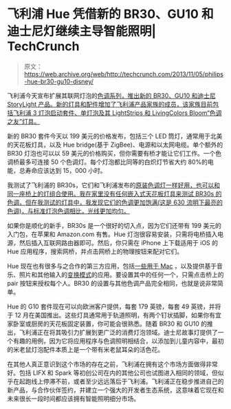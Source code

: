 # 飞利浦 Hue 凭借新的 BR30、GU10 和迪士尼灯继续主导智能照明| TechCrunch

> 原文：<https://web.archive.org/web/http://techcrunch.com/2013/11/05/philips-hue-br30-gu10-disney/>

飞利浦今天宣布扩展其联网灯泡的[色调系列，推出新的 BR30、GU10 和迪士尼 StoryLight 产品。新的灯具和配件增加了飞利浦产品家族的成员，该家族目前包括飞利浦 3 灯泡启动套件、单灯泡及其 LightStrips 和 LivingColors Bloom“色调之友”灯具。](https://web.archive.org/web/20230316043547/https://www.meethue.com/en-CA)

新的 BR30 套件今天以 199 美元的价格发布，包括三个 LED 筒灯，通常用于北美的天花板灯具，以及 Hue bridge(基于 ZigBee)、电源和以太网电缆。单个额外的 BR30 灯泡也可以以 59 美元的价格购买，但你需要有桥才能让它们工作。一个色调桥最多可连接 50 个色调灯。每个灯泡都比同等的白炽灯节省大约 80%的电能，总寿命应该达到 15，000 小时。

我测试了飞利浦的 BR30s，它们和飞利浦发布的[原装色调灯一样好用，也可以和同一座桥上的灯组合使用。我在家里没有任何嵌入式天花板灯具来测试 BR30s 的色调，但在我测试的灯具中，我发现它们的色调更加饱满(这是 630 流明下最亮的色调)，与标准灯泡色调相比，光线更加均匀。](https://web.archive.org/web/20230316043547/https://techcrunch.com/2012/12/02/gift-guide-philips-hue/)

如果你是顺化的新手，BR30s 是一个很好的切入点，因为它们还带有 199 美元的入门包，在苹果和 Amazon.com 有售。Hue 灯泡很容易安装，只需将电桥插入电源，然后插入互联网路由器即可。然后，你只需在 iPhone 上下载适用于 iOS 的 Hue 应用程序，搜索网桥，并点击网桥上的物理按钮来配对它们。

Hue 现在也有很多与之合作的第三方应用，包括[一些用于 Mac](https://web.archive.org/web/20230316043547/https://techcrunch.com/2013/08/28/control-philips-hue-from-your-macs-menu-bar-with-new-app-for-os-x/) ，以及提供基于音乐、照片和其他输入的[变换模式](https://web.archive.org/web/20230316043547/https://techcrunch.com/2013/10/03/goldee-does-dynamic-lighting-for-philips-hue-banks-on-a-future-where-light-isnt-static/)的应用。要设置其中的任何一个，只需点击桥上的 pair 按钮来授权每个人。BR30 的设置与其他色调产品完全相同，也就是说非常简单。

Hue 的 G10 套件现在可以向欧洲客户提供，每套 179 英镑，每套 49 英镑，并将于 12 月在美国推出。这些灯具通常用于轨道照明，有两个钉状插脚，如果你有宜家卧室或厨房的天花板固定装置，你可能会很熟悉。随着 BR30 和 GU10 的推出，飞利浦正在将其吸引力扩展到更广泛的消费灯泡领域。迪士尼故事灯提供了一个有趣的用例，因为它将应用程序与色调照明相结合，以添加到儿童内容中，最初的米老鼠灯泡配件本质上是一个带有米老鼠耳朵的活色花。

在其他人真正意识到这个市场的存在之前，飞利浦在拥有这个市场方面做得非常好。包括 LIFX 和 Spark 等初创公司在内的其他公司也试图进入相同的领域，但似乎在起跑线上停滞不前，或者至少远远落后于飞利浦。飞利浦正在稳步推进自己的新产品，与合作伙伴签约，并建立一个强大的开发者生态系统，这意味着它现在和未来很长一段时间都应该拥有智能照明细分市场。